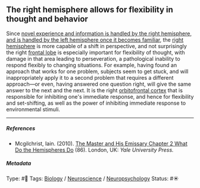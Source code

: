 ## The right hemisphere allows for flexibility in thought and behavior

Since [novel experience and information is handled by the right hemisphere, and is handled by the left hemisphere once it becomes familiar](Novel%20experience%20and%20information%20is%20handled%20by%20the%20right%20hemisphere,%20and%20is%20handled%20by%20the%20left%20hemisphere%20once%20it%20becomes%20familiar.md), the [right hemisphere](Right%20hemisphere.md) is more capable of a shift in perspective, and not surprisingly the right [frontal lobe](Frontal%20lobe.md) is especially important for flexibility of thought, with damage in that area leading to perseveration, a pathological inability to respond flexibly to changing situations. For example, having found an approach that works for one problem, subjects seem to get stuck, and will inappropriately apply it to a second problem that requires a different approach—or even, having answered one question right, will give the same answer to the next and the next. It is the right [orbitofrontal cortex](Orbitofrontal%20cortex.md) that is responsible for inhibiting one's immediate response, and hence for flexibility and set-shifting, as well as the power of inhibiting immediate response to environmental stimuli.

---

##### References

* Mcgilchrist, Iain. (2010). [The Master and His Emissary Chapter 2 What Do the Hemispheres Do](The%20Master%20and%20His%20Emissary%20Chapter%202%20What%20Do%20the%20Hemispheres%20Do.md) (86). London, UK: *Yale University Press.*

##### Metadata

Type: #🔴 
Tags: [Biology]() / [Neuroscience](Neuroscience.md) / [Neuropsychology](Neuropsychology.md)
Status: #☀️ 
